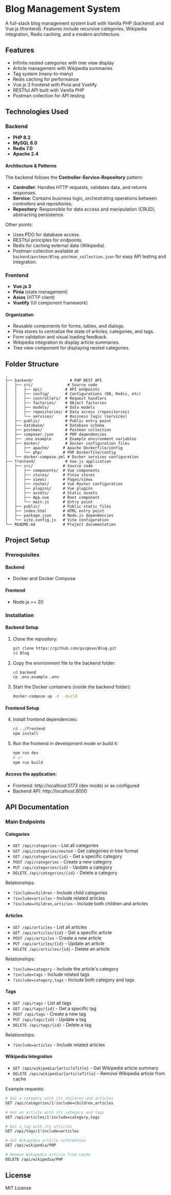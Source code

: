 # Blog Management System

A full-stack blog management system built with Vanilla PHP (backend) and Vue.js (frontend). Features include recursive categories, Wikipedia integration, Redis caching, and a modern architecture.

## Features

- Infinite nested categories with tree view display
- Article management with Wikipedia summaries
- Tag system (many-to-many)
- Redis caching for performance
- Vue.js 3 frontend with Pinia and Vuetify
- RESTful API built with Vanilla PHP
- Postman collection for API testing

## Technologies Used

### Backend
- **PHP 8.2**
- **MySQL 8.0**
- **Redis 7.0**
- **Apache 2.4**

#### Architecture & Patterns
The backend follows the **Controller-Service-Repository** pattern:
- **Controller**: Handles HTTP requests, validates data, and returns responses.
- **Service**: Contains business logic, orchestrating operations between controllers and repositories.
- **Repository**: Responsible for data access and manipulation (CRUD), abstracting persistence.

Other points:
- Uses PDO for database access.
- RESTful principles for endpoints.
- Redis for caching external data (Wikipedia).
- Postman collection available at `backend/postman/Blog.postman_collection.json` for easy API testing and integration.

### Frontend
- **Vue.js 3**
- **Pinia** (state management)
- **Axios** (HTTP client)
- **Vuetify** (UI component framework)

#### Organization
- Reusable components for forms, tables, and dialogs.
- Pinia stores to centralize the state of articles, categories, and tags.
- Form validation and visual loading feedback.
- Wikipedia integration to display article summaries.
- Tree view component for displaying nested categories.

## Folder Structure

```
.
├── backend/                # PHP REST API
│   ├── src/               # Source code
│   │   ├── api/          # API endpoints
│   │   ├── config/       # Configurations (DB, Redis, etc)
│   │   ├── controllers/  # Request handlers
│   │   ├── factories/    # Object factories
│   │   ├── models/       # Data models
│   │   ├── repositories/ # Data access (repositories)
│   │   └── services/     # Business logic (services)
│   ├── public/           # Public entry point
│   ├── database/         # Database schema
│   ├── postman/          # Postman collection
│   ├── composer.json     # PHP dependencies
│   ├── .env.example      # Example environment variables
│   ├── docker/           # Docker configuration files
│   │   ├── apache/      # Apache Dockerfile/config
│   │   └── php/         # PHP Dockerfile/config
│   └── docker-compose.yml # Docker services configuration
├── frontend/             # Vue.js application
│   ├── src/             # Source code
│   │   ├── components/  # Vue components
│   │   ├── stores/      # Pinia stores
│   │   ├── views/       # Pages/views
│   │   ├── router/      # Vue Router configuration
│   │   ├── plugins/     # Vue plugins
│   │   ├── assets/      # Static assets
│   │   ├── App.vue      # Root component
│   │   └── main.js      # Entry point
│   ├── public/          # Public static files
│   ├── index.html       # HTML entry point
│   ├── package.json     # Node.js dependencies
│   └── vite.config.js   # Vite configuration
└── README.md            # Project documentation
```

## Project Setup

### Prerequisites

#### Backend
- Docker and Docker Compose

#### Frontend
- Node.js >= 20

### Installation

#### Backend Setup
1. Clone the repository:
   ```bash
   git clone https://github.com/guigove/Blog.git
   cd Blog
   ```
2. Copy the environment file to the backend folder:
   ```bash
   cd backend
   cp .env.example .env
   ```
3. Start the Docker containers (inside the backend folder):
   ```bash
   docker-compose up -d --build 
   ```

#### Frontend Setup
4. Install frontend dependencies:
   ```bash
   cd ../frontend
   npm install
   ```
5. Run the frontend in development mode or build it:
   ```bash
   npm run dev
   # or
   npm run build
   ```

#### Access the application:
   - Frontend: http://localhost:5173 (dev mode) or as configured
   - Backend API: http://localhost:8000

## API Documentation

### Main Endpoints

#### Categories
- `GET /api/categories` - List all categories
- `GET /api/categories/nested` - Get categories in tree format
- `GET /api/categories/{id}` - Get a specific category
- `POST /api/categories` - Create a new category
- `PUT /api/categories/{id}` - Update a category
- `DELETE /api/categories/{id}` - Delete a category

Relationships:
- `?include=children` - Include child categories
- `?include=articles` - Include related articles
- `?include=children,articles` - Include both children and articles

#### Articles
- `GET /api/articles` - List all articles
- `GET /api/articles/{id}` - Get a specific article
- `POST /api/articles` - Create a new article
- `PUT /api/articles/{id}` - Update an article
- `DELETE /api/articles/{id}` - Delete an article

Relationships:
- `?include=category` - Include the article's category
- `?include=tags` - Include related tags
- `?include=category,tags` - Include both category and tags

#### Tags
- `GET /api/tags` - List all tags
- `GET /api/tags/{id}` - Get a specific tag
- `POST /api/tags` - Create a new tag
- `PUT /api/tags/{id}` - Update a tag
- `DELETE /api/tags/{id}` - Delete a tag

Relationships:
- `?include=articles` - Include related articles

#### Wikipedia Integration
- `GET /api/wikipedia/{articleTitle}` - Get Wikipedia article summary
- `DELETE /api/wikipedia/{articleTitle}` - Remove Wikipedia article from cache

Example requests:
```bash
# Get a category with its children and articles
GET /api/categories/1?include=children,articles

# Get an article with its category and tags
GET /api/articles/1?include=category,tags

# Get a tag with its articles
GET /api/tags/1?include=articles

# Get Wikipedia article information
GET /api/wikipedia/PHP

# Remove Wikipedia article from cache
DELETE /api/wikipedia/PHP
```

## License

MIT License
